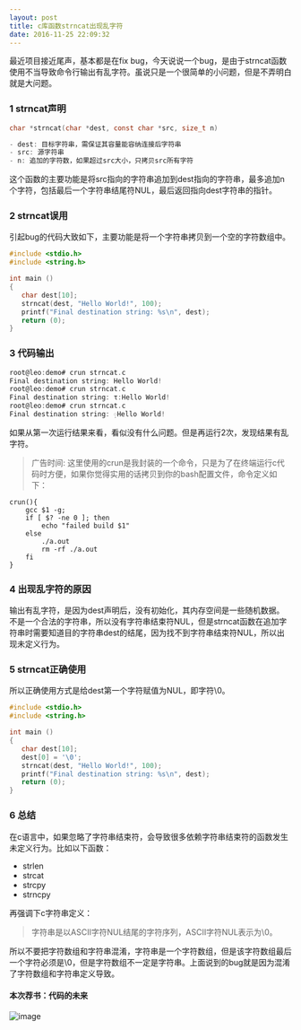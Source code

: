 ```yaml
---
layout: post
title: c库函数strncat出现乱字符
date: 2016-11-25 22:09:32
---
```


最近项目接近尾声，基本都是在fix bug，今天说说一个bug，是由于strncat函数使用不当导致命令行输出有乱字符。虽说只是一个很简单的小问题，但是不弄明白就是大问题。

### 1 strncat声明

```c
char *strncat(char *dest, const char *src, size_t n)

- dest: 目标字符串，需保证其容量能容纳连接后字符串
- src: 源字符串
- n: 追加的字符数，如果超过src大小，只拷贝src所有字符
```

这个函数的主要功能是将src指向的字符串追加到dest指向的字符串，最多追加n个字符，包括最后一个字符串结尾符NUL，最后返回指向dest字符串的指针。

### 2 strncat误用

引起bug的代码大致如下，主要功能是将一个字符串拷贝到一个空的字符数组中。

```c
#include <stdio.h>
#include <string.h>

int main ()
{
   char dest[10];
   strncat(dest, "Hello World!", 100);
   printf("Final destination string: %s\n", dest);
   return (0);
}
```

### 3 代码输出

```c
root@leo:demo# crun strncat.c
Final destination string: Hello World!
root@leo:demo# crun strncat.c
Final destination string: τ:Hello World!
root@leo:demo# crun strncat.c
Final destination string: ᰷Hello World!
```

如果从第一次运行结果来看，看似没有什么问题。但是再运行2次，发现结果有乱字符。

>广告时间: 这里使用的crun是我封装的一个命令，只是为了在终端运行c代码时方便，如果你觉得实用的话拷贝到你的bash配置文件，命令定义如下：

```
crun(){
    gcc $1 -g;
    if [ $? -ne 0 ]; then
        echo "failed build $1"
    else
        ./a.out
        rm -rf ./a.out
    fi
}
```

### 4 出现乱字符的原因

输出有乱字符，是因为dest声明后，没有初始化，其内存空间是一些随机数据。不是一个合法的字符串，所以没有字符串结束符NUL，但是strncat函数在追加字符串时需要知道目的字符串dest的结尾，因为找不到字符串结束符NUL，所以出现未定义行为。

### 5 strncat正确使用

所以正确使用方式是给dest第一个字符赋值为NUL，即字符\0。

```c
#include <stdio.h>
#include <string.h>

int main ()
{
   char dest[10];
   dest[0] = '\0';
   strncat(dest, "Hello World!", 100);
   printf("Final destination string: %s\n", dest);
   return (0);
}
```

### 6 总结

在c语言中，如果忽略了字符串结束符，会导致很多依赖字符串结束符的函数发生未定义行为。比如以下函数：

- strlen
- strcat
- strcpy
- strncpy

再强调下c字符串定义：

>字符串是以ASCII字符NUL结尾的字符序列，ASCII字符NUL表示为\0。

所以不要把字符数组和字符串混淆，字符串是一个字符数组，但是该字符数组最后一个字符必须是\0，但是字符数组不一定是字符串。上面说到的bug就是因为混淆了字符数组和字符串定义导致。

#### 本次荐书：代码的未来

![image](https://img11.360buyimg.com/n1/s200x200_jfs/t3460/160/1647393366/63542/6587d1a4/582ddf01Nb78d0a15.jpg)


